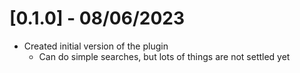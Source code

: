 # [0.1.0] - 08/06/2023
- Created initial version of the plugin
    - Can do simple searches, but lots of things are not settled yet
